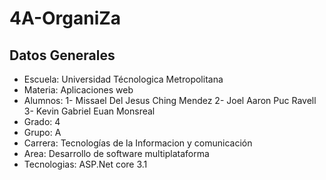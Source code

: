 # 4A-OrganiZa

##  Datos Generales
- Escuela: Universidad Técnologica Metropolitana
- Materia: Aplicaciones web
- Alumnos: 1- Missael Del Jesus Ching Mendez 2- Joel Aaron Puc Ravell 3- Kevin Gabriel Euan Monsreal
- Grado: 4
- Grupo: A
- Carrera: Tecnologías de la Informacion y comunicación
- Area: Desarrollo de software multiplataforma
- Tecnologias: ASP.Net core 3.1
